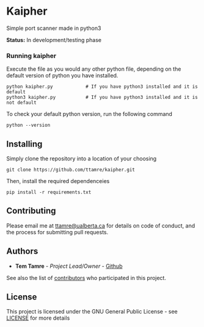 # Kaipher
Simple port scanner made in python3

**Status:** In development/testing phase


### Running kaipher
Execute the file as you would any other python file, depending on the default version of python you have installed.
```
python kaipher.py            # If you have python3 installed and it is default
python3 kaipher.py           # If you have python3 installed and it is not default
```

To check your default python version, run the following command
```
python --version
```

## Installing
Simply clone the repository into a location of your choosing
```
git clone https://github.com/ttamre/kaipher.git
```

Then, install the required dependenceies
```
pip install -r requirements.txt
```

## Contributing

Please email me at ttamre@ualberta.ca for details on code of conduct, and the process for submitting pull requests.

## Authors

* **Tem Tamre** - *Project Lead/Owner* - [Github](https://github.com/ttamre)

See also the list of [contributors](https://github.com/ttamre/kaipher/graphs/contributors) who participated in this project.

## License

This project is licensed under the GNU General Public License - see [LICENSE](LICENSE) for more details
